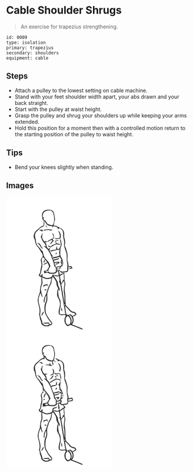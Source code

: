 # Cable Shoulder Shrugs
> An exercise for trapezius strengthening.

``` 
id: 0009 
type: isolation 
primary: trapezius 
secondary: shoulders 
equipment: cable 
``` 

## Steps

 - Attach a pulley to the lowest setting on cable machine.
 - Stand with your feet shoulder width apart, your abs drawn and your back straight.
 - Start with the pulley at waist height.
 - Grasp the pulley and shrug your shoulders up while keeping your arms extended.
 - Hold this position for a moment then with a controlled motion return to the starting position of the pulley to waist height.

## Tips

 - Bend your knees slightly when standing.

## Images

<svg width="288" height="275pt" viewBox="0 0 216 275" xmlns="http://www.w3.org/2000/svg">
  <g fill="#FFF">
    <path d="M0 0h216v275H0V0m74.48 32.43c-2.81 4.35-.9 9.62-.47 14.35.93 1.05 1.85 2.11 2.77 3.16-.12 3.15-.29 6.3-.68 9.43-6.06.82-9.33 6.47-14.09 9.57-3.36 2.38-4.93 6.41-5.91 10.25-.79 4.6 2.78 8.37 3.1 12.82.46 3.51 1.58 7.06 4.15 9.62 4.33 4.34 6.52 10.23 10.36 14.93.38 1.6.78 3.19 1.18 4.79-1.36 2.15-2.99 4.17-4.02 6.51-.72 2.72.56 5.43.94 8.11.98 5.65-2 10.92-2.1 16.53 0 2.95-1.86 5.3-3.43 7.63 1.7 1.44 3.17 5.4 5.75 3.07-.65 3.6-.29 7.24-.04 10.85.43 3.78-1.79 7.12-2.25 10.78-.74 3.4-.56 6.91-1.16 10.32-1.62 4.85-3.52 9.67-4.19 14.77-.3 7.25 3.41 13.92 3.68 21.12.04 3.11-.07 6.26-.98 9.27.51 1.59 1.04 3.18 1.56 4.78-.99 3.96 2.29 7.15 2.58 10.97.12 2.26.89 4.6 3.03 5.73 3.5 3.05 8.44 2.64 12.74 2.18.67-.59 1.33-1.17 2-1.75 1.48-.37 3.58-.06 4.36-1.7.47-1.2.15-2.54.22-3.78-1.38-1.75-2.54-3.67-4.06-5.3-3.17-3.17-4.43-7.64-7.27-11.05-3.4-8.63-2.46-18.53 1.04-26.96 1.86-6.04-.74-12.5 1.23-18.53 1.66-5.24 2.95-10.72 6.11-15.31 3.19-4.92 1.13-11.39 4.4-16.14 2.55 2.43 4.37 5.48 6.17 8.48 1.69 2.68.99 6.02 1.88 8.95 1.22 2.97 2.94 5.78 3.61 8.96l.84-.15.58 2.67c2.68-3.05.03-6.37-1.23-9.33-1.75-3.28-.61-7.33-2.57-10.53-1.85-3.29-4.02-6.38-6.12-9.51-.56-.51-1.67-1.52-2.23-2.02 1.75-.78 3.22.82 4.82 1.26 2.19.99 4.66.11 6.95-.01.58 3.12 1 6.28 1.27 9.45l-1.71-.16c1.18 3.17 3.04 6.13 3.57 9.51 3.28 19.55 6.41 39.12 9.89 58.62-3.27.17-6.54.39-9.82.36-.65-.6-1.3-1.2-1.94-1.8.38-4.43.39-8.98 1.97-13.18.14-4.07.36-8.15-.12-12.2-.4-3.52-3.33-6.13-3.71-9.65-.57-4.23-1.62-8.51-.72-12.78-.43-.84-.88-1.68-1.34-2.5-.87 4.63-1.51 9.37-1.13 14.08 1.53 4.85 5.21 8.89 5.48 14.15 1.7 7.93-4.14 15.48-1.88 23.35 1.72 1.53 4.08 2.49 6.4 2.2 2.65-.02 6.04-1.74 7.8 1.12-4.72 6.36-3.77 16.49 3.2 20.85 2.68-.06 4.97-1.34 6.84-3.19-.17.24-.51.7-.69.94 7.42 2.52 14.58 5.71 21.87 8.55 1.28.61 2.73.38 4.1.35-1.67-1.32-3.54-2.32-5.52-3.06-5.88-2.26-11.7-4.65-17.54-6.98 4.62-3.95 3.91-10.77 1.84-15.86 2.92-1.1 6.15-2.08 7.53-5.19-1.2-1.37-2.26-2.89-3.7-4.02-2.02-.64-4.3-.57-6.1-1.82-3.82-2.44-5.92-6.7-9.58-9.34-1.79-1.2-2.16-3.43-2.69-5.35-1-6.8-.1-13.73-.94-20.54-1.41-6.3-1.37-12.93.17-19.2.64-3.12-1.76-5.84-1.48-8.95.08-4.63-.11-9.26-.89-13.83l1.9-.32a5.94 5.94 0 0 0-2.79-.69c-2.64 1.49-5.17 3.17-7.9 4.52-.62-2.74-1.09-5.51-1.68-8.26.5-.15 1.49-.46 1.98-.61.01-.4.02-1.2.03-1.6-2.32.48-4.65.9-6.99 1.31-.19-3.22 3.24-2.16 5.24-2.6-1.35-.84-2.87-1.32-4.47-1.28-1.51-3.85-5.11-6.78-4.72-11.26 2.52-.27 5.06-.79 7.59-.32-1.62 1.52-6.06 1.08-6.18 3.79 2.91-.15 5.5-1.94 8.25-2.83-.05-1.07-.1-2.14-.13-3.21-3.23.08-6.41.62-9.58 1.2-.56-1.27-1.14-2.53-1.74-3.78 3.3-.39 6.48-1.36 9.63-2.39.7-.92 1.43-1.82 2.17-2.71-3.94 1.84-8.26 2.5-12.45 3.54-.45-.63-1.35-1.89-1.79-2.52 4.97.01 9.69-1.84 14.4-3.26 1.17 1.77 2.45 3.49 3.53 5.33-.27 1.98-.88 3.9-1.42 5.82.9 1.87 1.71 3.79 2.41 5.75-.75.37-2.24 1.13-2.99 1.5l.46.7c-2.77.07-5.51.51-8.21 1.1l.11 1.77c1.44-.26 2.87-.57 4.3-.93l.66-.27c1.79-1.54 2.04 3.37-.44 2.62.91.62 1.76 1.47 2.93 1.52-.85-3.59 3.11-5.03 5-7.26-.79-3.34-2.85-6.64-1.92-10.14.91 2.91.89 6.17 2.64 8.77.3-3.44-.27-6.86-1.12-10.18-.7-2.9-2.97-5.07-3.83-7.9-1.81-4.22-.15-8.77-.5-13.16-.28-3.88 2.68-7.14 2.45-11.01-.45-3.26-1.27-6.45-1.93-9.67-.23-.01-.67-.05-.89-.06-.92 2.97.87 5.89 1.03 8.85.87 4.31-1.93 8.01-4.06 11.44l-2.75-.48c-.33-2.17-1.03-4.25-1.78-6.31-.4 2.64.17 5.94-2.02 7.92-2.39.28-4.88-.08-7.12 1.01-1.48.83-3.03-.4-4.5-.54 1.17 1.11 2.09 2.9 3.95 2.92 1.03-.45 2.04-.95 3.04-1.49 2.67.22 5.29-.33 7.29-2.23.98.4 1.96.81 2.94 1.23.55-.56 1.65-1.69 2.2-2.26.08 1.34.23 4.02.31 5.36-.47.12-1.4.38-1.87.51l1.55.07c-1.38 2.35.98 4.55.55 6.68-4.19 3.33-9.95 2.73-14.68 4.87-.47-.99-.89-2.01-1.33-3.01 1.31.36 2.63.68 3.95.98-5.2-3.55-6.61-9.78-9.65-14.91.56 0 1.68.01 2.24.01-.05-.68-.17-2.04-.23-2.72-1.04.64-2.06 1.3-3.07 1.99-.84-1.32-1.88-2.49-2.97-3.6-.88-3.42-1.04-7.32-3.83-9.88 2.84-1 5.99-1.2 8.54-2.91 1.58-.95 3.2-2.23 5.17-1.87l1.25 1.61c-1.81 2.61-3.97 4.94-5.9 7.45 1.58-.86 3.12-1.8 4.66-2.73.99-2.11 2.4-3.99 4.45-5.16-1.02-.55-2.72-1.02-2.49-2.54.63-1.12 2.09-1.98 1.94-3.42-.05-3.23.82-7.5-2.71-9.27.44 2.47 1.55 4.77 2.06 7.21-.37 1.33-.85 2.64-1.29 3.95-4.2 1-7.9 3.12-11.15 5.93-1.78-.27-3.49-.74-5.15-1.42l.8 2.76c-3.01-2.68-5.6-6.1-6.37-10.13.07-2.87.93-5.64 1.14-8.5-2.02 2.12-1.84 5.41-3.87 7.49 1.97 3.82 2.77 8.34 5.94 11.46 2.44 2.34 4.03 5.32 4.92 8.56-1.54-.54-3.1-1.04-4.7-1.42 2.84 3.1 6.65 5.23 8.91 8.86 2.89 4.76 5.74 9.59 7.13 15.03 2.59 5.61 4.92 11.36 5.31 17.61 5.07 1.22 2.71 7.32 3.38 11.05-3.61 2.99-8.34 1.9-12.61 1.89-.61-.72-1.23-1.44-1.84-2.16-2.33.52-5.19 2.66-7.04-.03 2.09-.6 4.24-.96 6.32-1.6-.21-3.63 2.52-6.19 4.03-9.2-.78-3.04-2.31-5.83-3.82-8.55-3.2-3.52-6.44-7.08-8.91-11.17-1.53-3.44-1.96-7.24-2.97-10.84-4.21-2.84-6.17-7.73-10.09-10.84-4.16-4.14-3.11-10.55-4.77-15.75-1.38-4.34-1.5-9.8 2.12-13.11 2.57-2.12 4.91-4.49 7.2-6.9 2.1-2.26 5.25-2.91 7.78-4.52 1.48-3.29 1.01-7.07.84-10.56 3.03 2.56 3.79 7.33 7.74 8.79 2.63 1.42 5.62 1.84 8.57 1.81.15.8.46 2.42.61 3.22.47-.98.94-1.96 1.39-2.95 3.09.61 6.49.53 8.88 2.94 1.22 1.53-1.14 2.21-1.95 3.18 1.75-.86 3.67-1.14 5.61-1.11.07-.53.21-1.6.29-2.14 2.32 2.02 4.8 3.99 6.48 6.61 1.65 4.83.58 10.09 1.59 15.02 1.89 5.41 1.35 11.24 1.51 16.87 1.64 4.29 2.79 8.76 4.47 13.04 1.42 6.59-.16 13.5 1.61 20.06 1.19 3.88.13 7.9.08 11.85-.23 1.56.47 3.39-.61 4.74-3.21.8-6.54.97-9.78 1.65-1.47-1.54-3.19-2.21-4.82-.57 1.19.9 2.44 1.72 3.74 2.47 1.77.27 3.34-.89 5.08-.99 2.56-.21 5.55.32 7.58-1.66.85-1.4.62-3.14.88-4.7l2.33.13c-1.05-1.09-3.37-1.68-2.62-3.58 2.4-.65 5.27-1.58 7.04.74l-5.14.76c.75.51 1.5 1.03 2.26 1.54 1.62-.46 3.24-.92 4.87-1.35-.71-1.48-1.38-2.99-2.3-4.37-2 .21-3.97.65-5.95 1 .21-3.31 0-6.67-1.36-9.74-1.76-3.84-.24-8.05-.57-12.08.34-5.49-1.97-10.55-3.33-15.74-.53-1.39-1.4-2.61-2.19-3.85.4-5.36 1.32-11.04-.66-16.2-1.44-3.22-.21-6.77-.74-10.14-.03-4.5-2.96-8.42-6.7-10.65-4.96-1.72-9.24-5.27-14.75-4.95.82-2.49 1.1-5.1 1.4-7.69 2.95-5.69.33-11.91-.63-17.72-.66-4.26-5.15-7.09-9.3-6.82-4.98-.52-10.88.59-13.7 5.17m5.56 25.38c.6 1.47 1.22 2.92 1.83 4.38.51.14 1.53.44 2.04.58-1.11-1.79-2.46-3.41-3.87-4.96m-3.39 10.15c-.1.38-.29 1.16-.39 1.55 4.51-.71 9.16-2.4 13.59-.31 1.85 1.02 3.47-.31 4.91-1.37-1.95.03-3.92-.04-5.78-.66-4.1-1.23-8.27.17-12.33.79m-9.53 1.19c2.49-.27 4.46 1.04 6.35 2.43.57-.99 1.45-1.98 1.18-3.2-2.52-1.27-5.21-.52-7.53.77m38.59.19c2.49 4.66 5.16 9.98 2.9 15.32-3.63.65-7.35.81-10.99.16 1.46.73 2.89 1.52 4.43 2.1 2.36-.4 4.72-.89 7.14-.72 2.23-.47 1.92-3.38 2.13-5.14.59-4.58-1.95-9.11-5.61-11.72m-6.69 21.49c1.81 1.37 2.53 3.44 2.23 5.68-3.1.44-5.72 2.2-8.55 3.37-.7.85-1.4 1.7-2.1 2.56-1.83-.85-3.53-1.95-5.24-3.01.19 3.08 3.11 3.85 5.57 4.46 1.34-1.48 2.88-2.78 4.89-3.21.36-.35 1.06-1.06 1.42-1.41 1.83-.38 3.6-1 5.22-1.95 2.74.21 5.45.67 8.11 1.37-1.33-3.08-4.78-2.83-7.58-2.94-.5-1.41-1.19-2.74-1.96-4.02.89-.65 1.77-1.3 2.66-1.96 1.25.34 2.5.66 3.77.9-1.16-.72-2.14-1.89-3.5-2.22-1.67.78-2.96 2.34-4.94 2.38m-36.37 4c2.64 1.49 5.42 3.05 6.62 6.01 1.47 2 2.64 6.33 5.84 4.89-3.65-2.21-4.17-6.81-7.08-9.65-1.48-1.29-3.57-1.01-5.38-1.25m28.59 19c.66.55.66.55 0 0m10.24 1.32c-.16.41-.49 1.22-.66 1.63 1.51 3.24 3.91-3.47.66-1.63m10.23 115.15c.93 1.39 1.86 2.8 2.88 4.13-.56-2.87-1.03-5.75-1.35-8.65-.62 1.47-1.07 2.99-1.53 4.52z"/>
    <path d="M78.48 31.38c3.61-2.93 8.41-2.92 12.81-2.78 1.4 1.26 2.9 2.45 4.03 3.98 3.07 7.84 3.64 16.88.4 24.82-.97.47-1.93.93-2.88 1.41-2.66-.83-5.33-1.65-7.86-2.78-2.3-1.13-3.13-3.74-4.12-5.91-1.68-1.02-3.39-2.02-4.86-3.34-.04-1.69.62-3.28 1.03-4.89-.61.16-1.83.47-2.44.63-.35-4 .19-8.77 3.89-11.14zM73.77 124.11c.65.08 1.95.23 2.59.31.68.68 2.03 2.04 2.7 2.72-1.38 2.09-2.47 4.38-2.67 6.92.47.14 1.42.44 1.89.59l.12-2.71c.33-1.31.61-2.62.87-3.94 1.26 2.23 2.9 4.19 4.68 6.01-3.16.98-6.28 2.54-8.46 5.1 3.33-.42 6.1-2.43 8.89-4.11 1.02 2.01 2.03 4.04 2.72 6.2 1.46 3.58-3.24 5.35-3.12 8.86-1.02.42-2.04.86-3.06 1.3-.69-.1-2.07-.31-2.76-.41-.5 1.01-1 2.02-1.49 3.04.56.8 1.13 1.61 1.7 2.42 2.2-.56 4.43-1.1 6.71-1.09 1.68.75 3.02 2.46 5.06 1.93 4.85-.03 12.37 1.03 13.77-5.24.57.06 1.72.17 2.3.23.36 2.88.64 5.77.65 8.67-3.47.19-6.82-.68-10.14-1.57-2.5-1.54-2.31 1.8-3.18 3.27-2.17 2.29-5.51 2.83-8.48 3.33-3.94.6-7.42-1.64-10.96-2.95-.03-1.9-.08-3.8-.21-5.69-1.72 1.08-2.4 3.06-3.32 4.77-.44-.58-1.33-1.72-1.77-2.3 2.93-4.37 2.63-9.78 4.31-14.6 1.19-4.7.59-9.67-.49-14.33-.65-2.32.59-4.54 1.15-6.73zM109.59 161.75c2.55-1.66 5.18-3.19 7.59-5.07.28 4.32.48 8.65.78 12.97-.49-.02-1.47-.04-1.96-.05-.68 2.17-1.45 4.3-2.33 6.39-.47-.07-1.41-.22-1.87-.3-.53-4.68-1.58-9.28-2.21-13.94zM73.03 164.65c2.98 1.03 5.74 2.79 8.88 3.33 3.47.18 6.85-.81 10.2-1.55-.78 5.22-1.44 10.72-4.55 15.17-2.74 5.14-4.06 10.9-6 16.37-1.97 3.77-4.12 7.59-4.69 11.88-.22 2.32-.78 4.98.92 6.91 1.22-5.26.6-11.05 4.04-15.61.11 3.29.36 6.62-.03 9.9-.78 3.39-2.75 6.42-3.26 9.9-.95 6.05-.63 12.37 1.41 18.19 1.12 2.76 3.02 5.12 4.36 7.78 2.12 4.55 6.28 7.68 8.51 12.19-1.19.39-2.38.77-3.58 1.12-.92-1.37-1.84-2.74-2.87-4.03-3.17.95-6.48.6-9.71.95-.27.4-.82 1.2-1.09 1.6 1-.13 2-.25 3-.37 3.1 1.73 7.25-1.93 9.32 1.84-4.1 3.62-10.67 2.44-13.76-1.89-.33-7.65-6.79-14.4-4.42-22.21 1.59-9.59-4.92-18.42-3.52-27.99.79-4.02 2.12-7.93 3.84-11.65 1.5 2.83 1.6 6.61 4.36 8.64-1.29-5.33-3.04-10.57-3.68-16.03.1-4.55 2.31-8.62 3.27-12.98.08-3.84-.71-7.64-.95-11.46m3.42 15.22c-.15 1.8-.29 3.6-.35 5.41.67-1.15 1.34-2.31 1.99-3.46 1.7-.39 3.38-.82 5.06-1.31a62.23 62.23 0 0 0 2.32 3.09c-.47-1.88-1.09-3.72-1.73-5.55-2.27 1.17-4.73 1.83-7.29 1.82m1.3 9.31c.84 2.23 2.99 1.99 4.98 1.66-.93-2.01-3.19-1.61-4.98-1.66m-6.18 53.61c1.06-.93 2.09-1.88 3.1-2.87.7-1.93 1.67-3.75 2.59-5.58-3.63 1.07-4.54 5.34-5.69 8.45zM117.32 172.14c2.24 3.31 1.78 7.27.77 10.91-.29 4.83-1.25 9.74.02 14.51 1.48 6.58.34 13.31.42 19.97-1.48-13.19-4.1-26.22-6.23-39.31 2.22-1.54 3.67-3.8 5.02-6.08zM119.18 219.42c1.32.37 1.51 1.11.59 2.22-1.32-.36-1.51-1.1-.59-2.22zM120.02 222.88c3.26 2.78 6.28 5.84 8.89 9.25 2.39 3.18 6.24 4.74 10.11 5.11.72.93 1.43 1.87 2.13 2.82-1.87 1.04-3.67 2.2-5.55 3.21-1.58-1.06-3.05-2.27-4.6-3.36-1.82.4-3.66.8-5.4 1.5l-3.09-1.86c-.74-5.57-2.02-11.06-2.49-16.67z"/>
    <path d="M128.14 242.26c.26-.24.77-.71 1.03-.94 1.27.87 2.56 1.73 3.86 2.57 1.41 2.79 2.67 5.84 2.4 9.03-.26 2.4-1.83 4.29-3.01 6.3 2.16-5.84.85-13.08-4.28-16.96z"/>
    <path d="M121.31 248.91c.03-2.54 2.62-3.88 4.06-5.66 5.27 2.76 7.6 9.79 5.01 15.14-1.03 2.32-4.44 3.52-6.4 1.64-3.27-2.66-2.84-7.35-2.67-11.12z"/>
  </g>
  <g fill="#333">
    <path d="M74.48 32.43c2.82-4.58 8.72-5.69 13.7-5.17 4.15-.27 8.64 2.56 9.3 6.82.96 5.81 3.58 12.03.63 17.72-.3 2.59-.58 5.2-1.4 7.69 5.51-.32 9.79 3.23 14.75 4.95 3.74 2.23 6.67 6.15 6.7 10.65.53 3.37-.7 6.92.74 10.14 1.98 5.16 1.06 10.84.66 16.2.79 1.24 1.66 2.46 2.19 3.85 1.36 5.19 3.67 10.25 3.33 15.74.33 4.03-1.19 8.24.57 12.08 1.36 3.07 1.57 6.43 1.36 9.74 1.98-.35 3.95-.79 5.95-1 .92 1.38 1.59 2.89 2.3 4.37-1.63.43-3.25.89-4.87 1.35-.76-.51-1.51-1.03-2.26-1.54l5.14-.76c-1.77-2.32-4.64-1.39-7.04-.74-.75 1.9 1.57 2.49 2.62 3.58l-2.33-.13c-.26 1.56-.03 3.3-.88 4.7-2.03 1.98-5.02 1.45-7.58 1.66-1.74.1-3.31 1.26-5.08.99-1.3-.75-2.55-1.57-3.74-2.47 1.63-1.64 3.35-.97 4.82.57 3.24-.68 6.57-.85 9.78-1.65 1.08-1.35.38-3.18.61-4.74.05-3.95 1.11-7.97-.08-11.85-1.77-6.56-.19-13.47-1.61-20.06-1.68-4.28-2.83-8.75-4.47-13.04-.16-5.63.38-11.46-1.51-16.87-1.01-4.93.06-10.19-1.59-15.02-1.68-2.62-4.16-4.59-6.48-6.61-.08.54-.22 1.61-.29 2.14-1.94-.03-3.86.25-5.61 1.11.81-.97 3.17-1.65 1.95-3.18-2.39-2.41-5.79-2.33-8.88-2.94-.45.99-.92 1.97-1.39 2.95-.15-.8-.46-2.42-.61-3.22-2.95.03-5.94-.39-8.57-1.81-3.95-1.46-4.71-6.23-7.74-8.79.17 3.49.64 7.27-.84 10.56-2.53 1.61-5.68 2.26-7.78 4.52-2.29 2.41-4.63 4.78-7.2 6.9-3.62 3.31-3.5 8.77-2.12 13.11 1.66 5.2.61 11.61 4.77 15.75 3.92 3.11 5.88 8 10.09 10.84 1.01 3.6 1.44 7.4 2.97 10.84 2.47 4.09 5.71 7.65 8.91 11.17 1.51 2.72 3.04 5.51 3.82 8.55-1.51 3.01-4.24 5.57-4.03 9.2-2.08.64-4.23 1-6.32 1.6 1.85 2.69 4.71.55 7.04.03.61.72 1.23 1.44 1.84 2.16 4.27.01 9 1.1 12.61-1.89-.67-3.73 1.69-9.83-3.38-11.05-.39-6.25-2.72-12-5.31-17.61-1.39-5.44-4.24-10.27-7.13-15.03-2.26-3.63-6.07-5.76-8.91-8.86 1.6.38 3.16.88 4.7 1.42-.89-3.24-2.48-6.22-4.92-8.56-3.17-3.12-3.97-7.64-5.94-11.46 2.03-2.08 1.85-5.37 3.87-7.49-.21 2.86-1.07 5.63-1.14 8.5.77 4.03 3.36 7.45 6.37 10.13l-.8-2.76c1.66.68 3.37 1.15 5.15 1.42 3.25-2.81 6.95-4.93 11.15-5.93.44-1.31.92-2.62 1.29-3.95-.51-2.44-1.62-4.74-2.06-7.21 3.53 1.77 2.66 6.04 2.71 9.27.15 1.44-1.31 2.3-1.94 3.42-.23 1.52 1.47 1.99 2.49 2.54-2.05 1.17-3.46 3.05-4.45 5.16-1.54.93-3.08 1.87-4.66 2.73 1.93-2.51 4.09-4.84 5.9-7.45l-1.25-1.61c-1.97-.36-3.59.92-5.17 1.87-2.55 1.71-5.7 1.91-8.54 2.91 2.79 2.56 2.95 6.46 3.83 9.88 1.09 1.11 2.13 2.28 2.97 3.6 1.01-.69 2.03-1.35 3.07-1.99.06.68.18 2.04.23 2.72-.56 0-1.68-.01-2.24-.01 3.04 5.13 4.45 11.36 9.65 14.91-1.32-.3-2.64-.62-3.95-.98.44 1 .86 2.02 1.33 3.01 4.73-2.14 10.49-1.54 14.68-4.87.43-2.13-1.93-4.33-.55-6.68l-1.55-.07c.47-.13 1.4-.39 1.87-.51-.08-1.34-.23-4.02-.31-5.36-.55.57-1.65 1.7-2.2 2.26-.98-.42-1.96-.83-2.94-1.23-2 1.9-4.62 2.45-7.29 2.23-1 .54-2.01 1.04-3.04 1.49-1.86-.02-2.78-1.81-3.95-2.92 1.47.14 3.02 1.37 4.5.54 2.24-1.09 4.73-.73 7.12-1.01 2.19-1.98 1.62-5.28 2.02-7.92.75 2.06 1.45 4.14 1.78 6.31l2.75.48c2.13-3.43 4.93-7.13 4.06-11.44-.16-2.96-1.95-5.88-1.03-8.85.22.01.66.05.89.06.66 3.22 1.48 6.41 1.93 9.67.23 3.87-2.73 7.13-2.45 11.01.35 4.39-1.31 8.94.5 13.16.86 2.83 3.13 5 3.83 7.9.85 3.32 1.42 6.74 1.12 10.18-1.75-2.6-1.73-5.86-2.64-8.77-.93 3.5 1.13 6.8 1.92 10.14-1.89 2.23-5.85 3.67-5 7.26-1.17-.05-2.02-.9-2.93-1.52 2.48.75 2.23-4.16.44-2.62l-.66.27c-1.43.36-2.86.67-4.3.93l-.11-1.77c2.7-.59 5.44-1.03 8.21-1.1l-.46-.7c.75-.37 2.24-1.13 2.99-1.5a59.14 59.14 0 0 0-2.41-5.75c.54-1.92 1.15-3.84 1.42-5.82-1.08-1.84-2.36-3.56-3.53-5.33-4.71 1.42-9.43 3.27-14.4 3.26.44.63 1.34 1.89 1.79 2.52 4.19-1.04 8.51-1.7 12.45-3.54-.74.89-1.47 1.79-2.17 2.71-3.15 1.03-6.33 2-9.63 2.39.6 1.25 1.18 2.51 1.74 3.78 3.17-.58 6.35-1.12 9.58-1.2.03 1.07.08 2.14.13 3.21-2.75.89-5.34 2.68-8.25 2.83.12-2.71 4.56-2.27 6.18-3.79-2.53-.47-5.07.05-7.59.32-.39 4.48 3.21 7.41 4.72 11.26 1.6-.04 3.12.44 4.47 1.28-2 .44-5.43-.62-5.24 2.6 2.34-.41 4.67-.83 6.99-1.31-.01.4-.02 1.2-.03 1.6-.49.15-1.48.46-1.98.61.59 2.75 1.06 5.52 1.68 8.26 2.73-1.35 5.26-3.03 7.9-4.52.98 0 1.91.23 2.79.69l-1.9.32c.78 4.57.97 9.2.89 13.83-.28 3.11 2.12 5.83 1.48 8.95-1.54 6.27-1.58 12.9-.17 19.2.84 6.81-.06 13.74.94 20.54.53 1.92.9 4.15 2.69 5.35 3.66 2.64 5.76 6.9 9.58 9.34 1.8 1.25 4.08 1.18 6.1 1.82 1.44 1.13 2.5 2.65 3.7 4.02-1.38 3.11-4.61 4.09-7.53 5.19 2.07 5.09 2.78 11.91-1.84 15.86 5.84 2.33 11.66 4.72 17.54 6.98 1.98.74 3.85 1.74 5.52 3.06-1.37.03-2.82.26-4.1-.35-7.29-2.84-14.45-6.03-21.87-8.55.18-.24.52-.7.69-.94-1.87 1.85-4.16 3.13-6.84 3.19-6.97-4.36-7.92-14.49-3.2-20.85-1.76-2.86-5.15-1.14-7.8-1.12-2.32.29-4.68-.67-6.4-2.2-2.26-7.87 3.58-15.42 1.88-23.35-.27-5.26-3.95-9.3-5.48-14.15-.38-4.71.26-9.45 1.13-14.08.46.82.91 1.66 1.34 2.5-.9 4.27.15 8.55.72 12.78.38 3.52 3.31 6.13 3.71 9.65.48 4.05.26 8.13.12 12.2-1.58 4.2-1.59 8.75-1.97 13.18.64.6 1.29 1.2 1.94 1.8 3.28.03 6.55-.19 9.82-.36-3.48-19.5-6.61-39.07-9.89-58.62-.53-3.38-2.39-6.34-3.57-9.51l1.71.16c-.27-3.17-.69-6.33-1.27-9.45-2.29.12-4.76 1-6.95.01-1.6-.44-3.07-2.04-4.82-1.26.56.5 1.67 1.51 2.23 2.02 2.1 3.13 4.27 6.22 6.12 9.51 1.96 3.2.82 7.25 2.57 10.53 1.26 2.96 3.91 6.28 1.23 9.33l-.58-2.67-.84.15c-.67-3.18-2.39-5.99-3.61-8.96-.89-2.93-.19-6.27-1.88-8.95-1.8-3-3.62-6.05-6.17-8.48-3.27 4.75-1.21 11.22-4.4 16.14-3.16 4.59-4.45 10.07-6.11 15.31-1.97 6.03.63 12.49-1.23 18.53-3.5 8.43-4.44 18.33-1.04 26.96 2.84 3.41 4.1 7.88 7.27 11.05 1.52 1.63 2.68 3.55 4.06 5.3-.07 1.24.25 2.58-.22 3.78-.78 1.64-2.88 1.33-4.36 1.7-.67.58-1.33 1.16-2 1.75-4.3.46-9.24.87-12.74-2.18-2.14-1.13-2.91-3.47-3.03-5.73-.29-3.82-3.57-7.01-2.58-10.97-.52-1.6-1.05-3.19-1.56-4.78.91-3.01 1.02-6.16.98-9.27-.27-7.2-3.98-13.87-3.68-21.12.67-5.1 2.57-9.92 4.19-14.77.6-3.41.42-6.92 1.16-10.32.46-3.66 2.68-7 2.25-10.78-.25-3.61-.61-7.25.04-10.85-2.58 2.33-4.05-1.63-5.75-3.07 1.57-2.33 3.43-4.68 3.43-7.63.1-5.61 3.08-10.88 2.1-16.53-.38-2.68-1.66-5.39-.94-8.11 1.03-2.34 2.66-4.36 4.02-6.51-.4-1.6-.8-3.19-1.18-4.79-3.84-4.7-6.03-10.59-10.36-14.93-2.57-2.56-3.69-6.11-4.15-9.62-.32-4.45-3.89-8.22-3.1-12.82.98-3.84 2.55-7.87 5.91-10.25 4.76-3.1 8.03-8.75 14.09-9.57.39-3.13.56-6.28.68-9.43-.92-1.05-1.84-2.11-2.77-3.16-.43-4.73-2.34-10 .47-14.35m4-1.05c-3.7 2.37-4.24 7.14-3.89 11.14.61-.16 1.83-.47 2.44-.63-.41 1.61-1.07 3.2-1.03 4.89 1.47 1.32 3.18 2.32 4.86 3.34.99 2.17 1.82 4.78 4.12 5.91 2.53 1.13 5.2 1.95 7.86 2.78.95-.48 1.91-.94 2.88-1.41 3.24-7.94 2.67-16.98-.4-24.82-1.13-1.53-2.63-2.72-4.03-3.98-4.4-.14-9.2-.15-12.81 2.78m-4.71 92.73c-.56 2.19-1.8 4.41-1.15 6.73 1.08 4.66 1.68 9.63.49 14.33-1.68 4.82-1.38 10.23-4.31 14.6.44.58 1.33 1.72 1.77 2.3.92-1.71 1.6-3.69 3.32-4.77.13 1.89.18 3.79.21 5.69 3.54 1.31 7.02 3.55 10.96 2.95 2.97-.5 6.31-1.04 8.48-3.33.87-1.47.68-4.81 3.18-3.27 3.32.89 6.67 1.76 10.14 1.57-.01-2.9-.29-5.79-.65-8.67-.58-.06-1.73-.17-2.3-.23-1.4 6.27-8.92 5.21-13.77 5.24-2.04.53-3.38-1.18-5.06-1.93-2.28-.01-4.51.53-6.71 1.09-.57-.81-1.14-1.62-1.7-2.42.49-1.02.99-2.03 1.49-3.04.69.1 2.07.31 2.76.41 1.02-.44 2.04-.88 3.06-1.3-.12-3.51 4.58-5.28 3.12-8.86-.69-2.16-1.7-4.19-2.72-6.2-2.79 1.68-5.56 3.69-8.89 4.11 2.18-2.56 5.3-4.12 8.46-5.1-1.78-1.82-3.42-3.78-4.68-6.01-.26 1.32-.54 2.63-.87 3.94l-.12 2.71c-.47-.15-1.42-.45-1.89-.59.2-2.54 1.29-4.83 2.67-6.92-.67-.68-2.02-2.04-2.7-2.72-.64-.08-1.94-.23-2.59-.31m35.82 37.64c.63 4.66 1.68 9.26 2.21 13.94.46.08 1.4.23 1.87.3.88-2.09 1.65-4.22 2.33-6.39.49.01 1.47.03 1.96.05-.3-4.32-.5-8.65-.78-12.97-2.41 1.88-5.04 3.41-7.59 5.07m-36.56 2.9c.24 3.82 1.03 7.62.95 11.46-.96 4.36-3.17 8.43-3.27 12.98.64 5.46 2.39 10.7 3.68 16.03-2.76-2.03-2.86-5.81-4.36-8.64-1.72 3.72-3.05 7.63-3.84 11.65-1.4 9.57 5.11 18.4 3.52 27.99-2.37 7.81 4.09 14.56 4.42 22.21 3.09 4.33 9.66 5.51 13.76 1.89-2.07-3.77-6.22-.11-9.32-1.84-1 .12-2 .24-3 .37.27-.4.82-1.2 1.09-1.6 3.23-.35 6.54 0 9.71-.95 1.03 1.29 1.95 2.66 2.87 4.03 1.2-.35 2.39-.73 3.58-1.12-2.23-4.51-6.39-7.64-8.51-12.19-1.34-2.66-3.24-5.02-4.36-7.78-2.04-5.82-2.36-12.14-1.41-18.19.51-3.48 2.48-6.51 3.26-9.9.39-3.28.14-6.61.03-9.9-3.44 4.56-2.82 10.35-4.04 15.61-1.7-1.93-1.14-4.59-.92-6.91.57-4.29 2.72-8.11 4.69-11.88 1.94-5.47 3.26-11.23 6-16.37 3.11-4.45 3.77-9.95 4.55-15.17-3.35.74-6.73 1.73-10.2 1.55-3.14-.54-5.9-2.3-8.88-3.33m44.29 7.49c-1.35 2.28-2.8 4.54-5.02 6.08 2.13 13.09 4.75 26.12 6.23 39.31-.08-6.66 1.06-13.39-.42-19.97-1.27-4.77-.31-9.68-.02-14.51 1.01-3.64 1.47-7.6-.77-10.91m1.86 47.28c-.92 1.12-.73 1.86.59 2.22.92-1.11.73-1.85-.59-2.22m.84 3.46c.47 5.61 1.75 11.1 2.49 16.67l3.09 1.86c1.74-.7 3.58-1.1 5.4-1.5 1.55 1.09 3.02 2.3 4.6 3.36 1.88-1.01 3.68-2.17 5.55-3.21-.7-.95-1.41-1.89-2.13-2.82-3.87-.37-7.72-1.93-10.11-5.11-2.61-3.41-5.63-6.47-8.89-9.25m8.12 19.38c5.13 3.88 6.44 11.12 4.28 16.96 1.18-2.01 2.75-3.9 3.01-6.3.27-3.19-.99-6.24-2.4-9.03-1.3-.84-2.59-1.7-3.86-2.57-.26.23-.77.7-1.03.94m-6.83 6.65c-.17 3.77-.6 8.46 2.67 11.12 1.96 1.88 5.37.68 6.4-1.64 2.59-5.35.26-12.38-5.01-15.14-1.44 1.78-4.03 3.12-4.06 5.66z"/>
    <path d="M80.04 57.81c1.41 1.55 2.76 3.17 3.87 4.96-.51-.14-1.53-.44-2.04-.58-.61-1.46-1.23-2.91-1.83-4.38zM76.65 67.96c4.06-.62 8.23-2.02 12.33-.79 1.86.62 3.83.69 5.78.66-1.44 1.06-3.06 2.39-4.91 1.37-4.43-2.09-9.08-.4-13.59.31.1-.39.29-1.17.39-1.55zM67.12 69.15c2.32-1.29 5.01-2.04 7.53-.77.27 1.22-.61 2.21-1.18 3.2-1.89-1.39-3.86-2.7-6.35-2.43zM105.71 69.34c3.66 2.61 6.2 7.14 5.61 11.72-.21 1.76.1 4.67-2.13 5.14-2.42-.17-4.78.32-7.14.72-1.54-.58-2.97-1.37-4.43-2.1 3.64.65 7.36.49 10.99-.16 2.26-5.34-.41-10.66-2.9-15.32zM99.02 90.83c1.98-.04 3.27-1.6 4.94-2.38 1.36.33 2.34 1.5 3.5 2.22-1.27-.24-2.52-.56-3.77-.9-.89.66-1.77 1.31-2.66 1.96.77 1.28 1.46 2.61 1.96 4.02 2.8.11 6.25-.14 7.58 2.94-2.66-.7-5.37-1.16-8.11-1.37-1.62.95-3.39 1.57-5.22 1.95-.36.35-1.06 1.06-1.42 1.41-2.01.43-3.55 1.73-4.89 3.21-2.46-.61-5.38-1.38-5.57-4.46 1.71 1.06 3.41 2.16 5.24 3.01.7-.86 1.4-1.71 2.1-2.56 2.83-1.17 5.45-2.93 8.55-3.37.3-2.24-.42-4.31-2.23-5.68zM62.65 94.83c1.81.24 3.9-.04 5.38 1.25 2.91 2.84 3.43 7.44 7.08 9.65-3.2 1.44-4.37-2.89-5.84-4.89-1.2-2.96-3.98-4.52-6.62-6.01zM91.24 113.83c.66.55.66.55 0 0zM101.48 115.15c3.25-1.84.85 4.87-.66 1.63.17-.41.5-1.22.66-1.63zM76.45 179.87c2.56.01 5.02-.65 7.29-1.82.64 1.83 1.26 3.67 1.73 5.55a62.23 62.23 0 0 1-2.32-3.09c-1.68.49-3.36.92-5.06 1.31-.65 1.15-1.32 2.31-1.99 3.46.06-1.81.2-3.61.35-5.41zM77.75 189.18c1.79.05 4.05-.35 4.98 1.66-1.99.33-4.14.57-4.98-1.66zM111.71 230.3c.46-1.53.91-3.05 1.53-4.52.32 2.9.79 5.78 1.35 8.65-1.02-1.33-1.95-2.74-2.88-4.13zM71.57 242.79c1.15-3.11 2.06-7.38 5.69-8.45-.92 1.83-1.89 3.65-2.59 5.58-1.01.99-2.04 1.94-3.1 2.87z"/>
  </g>
</svg>

<svg width="288" height="275pt" viewBox="0 0 216 275" xmlns="http://www.w3.org/2000/svg">
  <g fill="#FFF">
    <path d="M0 0h216v275H0V0m72.99 36.97c.03 4.5.38 9.37 3.53 12.9-.07.91-.21 2.72-.29 3.63-5.76.35-8.9 5.69-13.22 8.7-5.66 3.76-8.91 11.93-5.51 18.2 1.98 3.36 1.52 7.45 3.03 10.97 1.52 3.68 4.99 6.02 6.87 9.48 2.27 3.14 3.67 6.86 6.35 9.69.95 3.25 1.18 6.64 1.16 10.01.24.13.74.38.98.51.54-.83.66-1.9.36-3.21 3.79 6.59 10.91 11.92 11.08 20.09-1.43 1.83-3.2 3.51-3.11 6.03-3.2.74-6.45 1.25-9.64 2.05.03 2.17.03 4.34.07 6.51 3.91-.66 7.82-1.37 11.65-2.37.46.28 1.37.83 1.83 1.1 5.15-.33 11.49 1.28 15.33-3.21-.18-2.01-.34-4.01-.47-6.02h3.21c1.48-.47 2.99-1.15 4.58-.84 1.1 3.42-3.81 3.12-5.96 3.7-1.52.72.52 1.63 1.05 2.14.05 2.2.2 4.4.28 6.61l.4 3.4c.53.15 1.6.43 2.13.57.01-1.03.01-3.08.01-4.11-.44-2.62-1.07-5.21-2.29-7.58 3.96-.52 5.57 4.95 9.82 3.3.54 1.57 1.25 3.07 2.07 4.52-2.94 1.08-5.32 3.13-7.49 5.32a74 74 0 0 1-3.62-.63c1.17 2.42-1.84 2.55-3.22 2.5-2.77-.22-5.39-1.28-8.15-1.53.81-4.69 6.81-2.92 8.74-6.56-3.27.7-7 .97-9.7 3.07-.56 2.2-.24 4.58-1.14 6.69-2.34 2.18-5.62 2.8-8.66 3.31-3.98.75-7.49-1.58-11.02-2.97.02-1.81.04-3.63.04-5.44-2.27.45-2.47 3.02-3.5 4.67-.63-1.16-2.31-2.31-1.1-3.67 2.29-3.84 1.93-8.46 3.4-12.57 1.87-5.51.41-11.35-.49-16.89.49-2.04.63-5.71 3.69-4.84-.09-.49-.25-1.46-.34-1.95-.26-.25-.78-.76-1.04-1.01-1.27 3.05-4.49 5.59-3.94 9.17.25 2.56 1.25 5 1.25 7.59.23 4.47-1.92 8.59-2.12 13.01-.16 2.89-.59 6.05-3.31 7.7.08 2.5 2.84 6.76 5.5 4.47-.72 3.6-.33 7.26-.07 10.87.46 3.81-1.84 7.15-2.27 10.85-.72 3.36-.55 6.83-1.12 10.21-2.13 6.72-5.58 13.73-3.64 20.93 1.87 7.86 4.75 16.1 2.09 24.15.52 1.65 1.08 3.29 1.64 4.93-1.11 3.63 1.85 6.55 2.39 9.95-.38 8.64 12.03 12.01 17.85 7.11 1.34-.35 3.13.02 4.1-1.18 1.04-1.22.4-2.91.48-4.35-1.49-1.87-2.74-3.95-4.52-5.57-2.54-2.36-3.62-5.76-5.51-8.59-4.4-5.9-3.72-13.77-3-20.67.35-4.14 3.02-7.69 3.13-11.87.19-3.67-.27-7.34-.16-11.01.46-4.99 2.91-9.47 4.01-14.3 1.05-2.49 3.04-4.46 4.03-6.97 1.36-3.89 1.85-8.02 1.74-12.12.72-.78 1.58-1.26 2.57-1.44 2.31 2.21 3.56 5.22 5.22 7.9 1.8 2.95.62 6.71 2.14 9.78 1.71 3.42 3.42 6.85 5.11 10.29 2.47-3.01-.25-6.19-1.42-9.05-1.5-2.72-.81-5.96-1.87-8.78-2.54-4.86-5.68-9.36-8.93-13.77 1.86.24 3.44 1.28 5.03 2.18 2.21 0 4.42-.14 6.62-.46.5 3.76 1.55 7.47 1.75 11.26-.26.3-.77.91-1.02 1.21.88 1.74 2.03 3.42 2.25 5.42 3.35 19.85 6.52 39.73 10.07 59.55-3.74-.27-8.34 1.75-11.46-.97-.36-4.56.14-9.31 1.7-13.63.09-4.08.31-8.18-.17-12.25-.39-3.56-3.43-6.18-3.73-9.77-.5-4.2-1.67-8.45-.64-12.67-.46-.84-.94-1.67-1.43-2.49-1.29 4.57-1.42 9.39-1.35 14.09 1.83 4.77 5.47 8.86 5.74 14.18 1.62 7.78-3.79 15.08-2.08 22.84 1.76 2.67 5.62 3.12 8.55 2.49 2-.14 4.79-1.35 5.46 1.46 1.17-.3 2.33-.66 3.46-1.08.59-1.5-1.48-1.64-2.3-2.37-.75-5.53-2.04-10.97-2.47-16.54 3.3 2.74 6.3 5.82 8.9 9.24 2.38 3.13 6.19 4.73 10.05 5.03.72.95 1.44 1.9 2.16 2.87-1.94 1.02-3.8 2.18-5.63 3.38-1.39-1.27-2.86-2.44-4.45-3.45-1.97.43-5.27.01-5.31 2.89.2 1.78 2.64 2.19 3.53 3.66 2.26 3.66 3.11 8.69.7 12.5-1.27 1.9-4.32 2.67-6.05.95-3.45-2.92-2.8-7.97-2.53-11.99.87-2.18 3.08-3.57 4.08-5.73-.89.18-2.66.52-3.54.69-5.25 5.95-3.82 16.39 2.96 20.62 2.69.06 4.97-1.26 6.83-3.11l-.53.97c7.4 2.47 14.53 5.66 21.78 8.51 1.24.59 2.64.42 3.96.28-1.41-1.2-3.03-2.12-4.77-2.74-6.09-2.33-12.1-4.85-18.18-7.21 4.6-4 3.86-10.77 1.91-15.92 2.89-1.09 6.12-2.06 7.39-5.19-.82-1-1.61-2.02-2.48-2.97-1.55-2.07-4.53-1.17-6.57-2.44-4.25-2.3-6.35-6.98-10.24-9.74-1.81-1.16-2.18-3.4-2.7-5.31-1.02-6.81-.13-13.73-.94-20.55-1.44-6.33-1.4-13.01.18-19.3.66-3.1-1.84-5.76-1.52-8.85.19-4.62-.1-9.25-1.23-13.74.64-.28 1.92-.83 2.56-1.11-.02-.69-.05-2.08-.06-2.77-1.27-1.05-2.48-2.21-3.18-3.74 2.81-.47 6.21.11 8.49-2 .9-1.23.62-2.86.85-4.27 2.89-.44 5.75-1.1 8.64-1.6 1.71-2.27 1.1-5-.98-6.78-2.34.61-4.73 1.07-7.09 1.6.6-4.09-1.32-7.77-2.28-11.61.15-4.71.69-9.46-.02-14.15-.58-3.66-2.41-7-2.84-10.7-.76-1.22-1.55-2.42-2.36-3.61.47-4.19.77-8.43.39-12.64-.22-2.7-2.14-5.05-1.74-7.83.16-3.9.41-8.13-1.61-11.64-1.84-2.67-4.32-5.2-7.59-5.96-3.04-.98-5.48-3.28-8.66-3.89 1.04 2.14 3.1 3.3 5.09 4.39-.3.44-.9 1.33-1.2 1.77 1.83-.19 4.71 1.09 4.77-1.89 2.27 1.9 4.64 3.84 6.23 6.38 1.5 4.59.76 9.55 1.39 14.27 1.63 4.6 1.74 9.53 1.64 14.36-.54 4.26 2.23 7.91 2.96 12 3.31 6.41 1.73 13.74 2.49 20.62.28 2.86 1.49 5.61 1.29 8.52 0 2.94-1.47 6.15.56 8.72-.61 1.04-1.18 2.11-1.76 3.16-3.26.53-6.55.91-9.78 1.58-.89-.66-1.81-1.28-2.75-1.86 1.51-1.48 2.16-3.47 2.17-5.56-.7-.3-2.1-.89-2.8-1.19 1.63-1.51 3.27-3.01 4.87-4.54-.47-.74-.95-1.48-1.44-2.2l-.55 1.92-.89-.38c.34-1.54.59-3.09.73-4.66-.09-1.56-.14-3.12-.25-4.67-.84-.67-1.66-1.35-2.49-2.03-1.28-.32-2.56-.68-3.83-1.05-3.3 1.12-6.74 1.74-10.11 2.64-2.02-3.75-3.58-7.72-4.4-11.91 1.25-.47 2.5-.95 3.74-1.43 2.06-.19 4.54.18 6.01-1.65 2.83-1.92 1.4-5.67-.15-7.95.07 2.74.3 5.64-1.5 7.95-3.16-.65-6.25-.02-8.88 1.84-1.92-4.84-4.06-9.88-8.31-13.16-.87-3.45-.94-7.46-3.85-9.97 1.65-.59 3.37-.95 5.07-1.38-1.58-.46-3.2-.84-4.8-1.24-.51.44-1.02.88-1.52 1.33-1.37-2.14-3.05-4.1-4.02-6.47-1.96-3.5.03-7.4.35-11.05-2.62 1.61-1.49 5.58-4.06 7.13 2.12 3.82 2.81 8.46 6.06 11.6 2.48 2.32 4.04 5.33 4.89 8.59-1.5-.6-3.04-1.14-4.64-1.41 2.67 2.92 6.27 4.9 8.49 8.25 3.08 4.91 6.07 9.96 7.51 15.63 2.65 5.61 4.91 11.39 5.32 17.65 5.13.96 2.64 7.27 3.37 10.88-3.51 3.15-8.28 1.91-12.51 2.02-.94-1.01-1.99-1.93-2.74-3.09-.97-3.99 2.66-6.68 4.11-9.97-1.51-6.96-6.92-11.64-11.02-17.08-3.21-3.77-3.34-8.94-4.7-13.49-4.05-2.6-5.85-7.27-9.5-10.26-3.37-2.69-3.85-7.34-4.36-11.33-.45-4.8-3.14-9.62-1.24-14.42 1.2-3.85 5.21-5.54 7.6-8.53 2.68-3.28 6.59-6.13 11.08-5.3.19-1.62.37-3.24.58-4.86 1.17 2.01 2.11 4.17 3.54 6.03 3.42 2.66 7.88 4.08 12.23 3.47-1.23 2.73-.6 5.71 1.6 7.73.5-2.07.25-4.19-1.11-5.9.58-1.28 1.28-2.5 1.86-3.79l1.88 1.05.44 2.4 1.83-.6c-1.24-1.14-2.17-2.55-3.39-3.7.81-5.72 3.04-11.64 1.18-17.38-1.18-3.41-.5-7.72-3.54-10.25-3.12-3.31-8.08-2.66-12.19-2.52-5.06.26-9.65 4.52-9.98 9.63m-5.57 26.31c.65.04 1.95.1 2.6.13 1.59.24 3.4 3.86 4.26.64-1.61-2.6-4.7-2.95-6.86-.77m20.9-.53l.2 4.11c-3.28-.27-6.6-.24-9.74.85 3.64.85 7.51-.04 11.02 1.53 1.52.76 3.06-.15 4.54-.54-3.27-.42-4.36-3.63-6.02-5.95m17.43.71c1.17 3.2 3.79 5.94 3.59 9.55.34 2.49-.43 4.88-1.5 7.1.49.19 1.46.56 1.94.75 3.17-5.75 1.64-13.81-4.03-17.4M94.31 74.89c.67 3.06 1.93 6.03 1.71 9.23-.51-.51-1.54-1.54-2.06-2.05.55 1.12 2.22 2.4 1.01 3.7-1.2.66-2.5 1.14-3.78 1.64-.3.44-.89 1.32-1.18 1.76 2.33-.73 5.51-.86 6.55-3.51 2.57-3.37 1.02-8.5-2.25-10.77m3.9 10.5c3.35 2.49 7.17.88 10.77-.05.67 4.24 1.57 8.44 2.53 12.63 1.82-4.07-.76-8.38-1.04-12.52-1.11-.41-2.23-.81-3.33-1.22-2.79 1.21-5.73 1.23-8.3-.55-.16.43-.47 1.28-.63 1.71m.98 5.62c1.5 1.26 2.23 3.07 1.97 5.04-1.09 1.23-2.82.82-4.25 1.01-.33.45-.97 1.36-1.3 1.81-.92.29-1.84.59-2.76.89-1.19 1.66-2.82 2.66-4.99 2.29 1.01.66 2.01 1.33 3.02 1.99 1.28-1.57 2.78-2.99 4.88-3.3.38-.37 1.14-1.1 1.51-1.47 1.69-.37 3.31-.98 4.76-1.94 2.68.24 5.6.07 7.83 1.85 1.61 2.87-1.57 5.5-2.78 7.94-.61.2-1.84.62-2.45.82 1.08.12 2.15.22 3.23.31.19 3.34.7 6.66 1.12 9.98 1.21 1.04 2.48 2.06 3.34 3.44 1.49 2 1.03 5.3 3.84 6.19-.87-4.66-2.69-9.02-5.66-12.73-1.37-5.63 1.39-11.21.1-16.82-1.71-2.65-5.3-2.64-8.03-1.73-.16-1.69-.64-3.32-1.54-4.76l2.42-2.21c1.19.44 2.4.85 3.62 1.23-1.03-.92-2.08-1.81-3.12-2.7-1.51 1.07-2.91 2.41-4.76 2.87m-36.35-1.88c3.28 1.23 5.72 3.68 7.11 6.87 1.1 1.61 2.69 5.62 5.12 3.41-4.09-1.88-4.05-7.25-7.58-9.7-1.37-.99-3.09-.62-4.65-.58m29.73 3.29c-.91 2.25-3.38 3.18-4.39 5.35 1.69-.76 3.3-1.7 4.91-2.62 1.17-2.17 2.71-4.1 4.14-6.1-2.13.17-3.79 1.45-4.66 3.37m9.8 21.74c-1.15.54-2.26 2.2-1.37 3.4 1.69.79 4.11-4.16 1.37-3.4m-26.05 19.25l1.39.44c.62-2.17 1.25-4.33 2.18-6.39l.96 1.18.09-3.33c-3.43 1.15-3.87 5.09-4.62 8.1m38.57-4.41c-.02.57-.07 1.7-.1 2.27 2.08 2.22 1.62-5.06.1-2.27m-38.63 9.8c1.06 1.08 3.14-.59 2.4-1.87-1.07-1.01-3.2.57-2.4 1.87m38.39 95.5c-.66-2.79-1.15-5.61-1.33-8.46-2.04 2.64-1.35 6.53 1.33 8.46z"/>
    <path d="M78.41 31.29c3.57-2.95 8.43-2.74 12.79-2.72 2.95 2.15 5.5 5.02 5.56 8.88 2.05 6.56 1.25 13.61-1.06 19.99-.98.45-1.96.89-2.93 1.34-2.68-.77-5.35-1.56-7.89-2.7-2.39-1.05-3.33-3.68-4.22-5.93-1.65-1.05-3.26-2.15-4.86-3.28.36-1.66.79-3.29 1.25-4.93-.61.15-1.83.43-2.44.58-.46-4.03.25-8.73 3.8-11.23zM97.27 124.79c4.19 1.09 8.36-.95 12.2-2.46-1.16 4.83-7 4.37-10.7 5.87-.49-1.15-.99-2.28-1.5-3.41z"/>
    <path d="M98.72 129.66c4.06-.53 9.12-1.18 10.66-5.67.66.61 1.98 1.82 2.64 2.43.29 2.81-1.21 5.56-.54 8.32-.56.52-1.11 1.05-1.67 1.58.21 3.88-3.68 3.65-6.47 3.91-1.78-3.43-4.36-6.55-4.62-10.57m1.65 5.05c1.65.05 3.3.06 4.95.05-.56.7-1.67 2.11-2.23 2.81 3.18.43 5.2-1.76 5.22-4.73-2.67.31-6.05-.55-7.94 1.87zM126.64 137.52c2.77-.05 6.34-2.54 8.33.37-2.06 2.63-6.02 1.95-8.97 2.94.21-1.11.42-2.21.64-3.31zM79.16 146.77c1.88-.31 3.76-.61 5.64-.9.04.72.11 2.15.15 2.87-1.44.26-2.88.53-4.32.81-.48-.93-.98-1.85-1.47-2.78zM109.52 161.49c2.71-1.24 5.1-3.03 7.4-4.89.56 4.33.77 8.68 1.05 13.03-.5 0-1.51-.01-2.01-.02-.64 2.15-1.38 4.26-2.23 6.33l-1.96-.24c-.59-4.77-1.43-9.49-2.25-14.21zM73.01 164.7c2.68.94 5.16 2.4 7.89 3.17 3.8.49 7.54-.71 11.22-1.45-.66 4.43-1.19 9.04-3.52 12.96-3.7 5.59-5.02 12.27-7.22 18.5-1.98 3.77-4.31 7.6-4.56 11.97-.04 2.23-.85 4.85.86 6.68.98-5.13.43-10.78 3.82-15.17.15 2.54.42 5.1.32 7.66-.19 4.54-3.31 8.31-3.69 12.83-.38 5.05-.52 10.24.9 15.16.87 3.94 3.69 6.98 5.38 10.56 2.01 4.38 6.19 7.2 8.44 11.46a6.575 6.575 0 0 1-3.93.97c-1.24-1.59-2.15-4.45-4.74-3.36-2.82.92-6.65-.93-8.63 1.78 3.3.33 6.62.56 9.9-.11.53.48 1.59 1.43 2.12 1.91-4.04 3.65-10.57 2.44-13.5-1.97-.28-7.65-6.78-14.38-4.35-22.18 1.56-9.59-4.97-18.41-3.53-27.98.8-3.99 2.08-7.89 3.84-11.56 1.67 2.67 1.37 6.81 4.44 8.41-1.56-5.2-3.05-10.43-3.78-15.81.11-4.54 2.28-8.62 3.28-12.96.1-3.84-.71-7.64-.96-11.47m3.48 15.15c-.17 1.81-.32 3.63-.38 5.45.55-1.1 1.08-2.21 1.58-3.34 1.74-.48 3.48-.96 5.21-1.49.68 1.07 1.47 2.06 2.37 2.95-.46-1.81-1.09-3.57-1.73-5.32-2.22 1.07-4.57 1.76-7.05 1.75m1.14 9.39c.56 2.33 4.2 2.65 4.56.08-1.52-.07-3.04-.09-4.56-.08m-5.93 53.5c2.94-1.92 3.95-5.35 5.45-8.31-3.47 1.05-4.52 5.23-5.45 8.31zM112.3 178.15c2.24-1.5 3.68-3.77 5.15-5.96 3.31 4.99-.1 10.51.31 15.86-.38 2.97-.56 5.99.24 8.92 1.63 6.65.41 13.49.63 20.23-1.79-13.06-4.15-26.04-6.33-39.05zM119.15 219.43c1.3.29 1.57 1.04.81 2.25-1.34-.27-1.6-1.02-.81-2.25zM128.14 242.32c.27-.27.81-.82 1.08-1.09 6.59 3.13 8.32 12.72 3.14 17.91 2.3-5.74.89-13.05-4.22-16.82z"/>
  </g>
  <g fill="#333">
    <path d="M72.99 36.97c.33-5.11 4.92-9.37 9.98-9.63 4.11-.14 9.07-.79 12.19 2.52 3.04 2.53 2.36 6.84 3.54 10.25 1.86 5.74-.37 11.66-1.18 17.38 1.22 1.15 2.15 2.56 3.39 3.7l-1.83.6-.44-2.4-1.88-1.05c-.58 1.29-1.28 2.51-1.86 3.79 1.36 1.71 1.61 3.83 1.11 5.9-2.2-2.02-2.83-5-1.6-7.73-4.35.61-8.81-.81-12.23-3.47-1.43-1.86-2.37-4.02-3.54-6.03-.21 1.62-.39 3.24-.58 4.86-4.49-.83-8.4 2.02-11.08 5.3-2.39 2.99-6.4 4.68-7.6 8.53-1.9 4.8.79 9.62 1.24 14.42.51 3.99.99 8.64 4.36 11.33 3.65 2.99 5.45 7.66 9.5 10.26 1.36 4.55 1.49 9.72 4.7 13.49 4.1 5.44 9.51 10.12 11.02 17.08-1.45 3.29-5.08 5.98-4.11 9.97.75 1.16 1.8 2.08 2.74 3.09 4.23-.11 9 1.13 12.51-2.02-.73-3.61 1.76-9.92-3.37-10.88-.41-6.26-2.67-12.04-5.32-17.65-1.44-5.67-4.43-10.72-7.51-15.63-2.22-3.35-5.82-5.33-8.49-8.25 1.6.27 3.14.81 4.64 1.41-.85-3.26-2.41-6.27-4.89-8.59-3.25-3.14-3.94-7.78-6.06-11.6 2.57-1.55 1.44-5.52 4.06-7.13-.32 3.65-2.31 7.55-.35 11.05.97 2.37 2.65 4.33 4.02 6.47.5-.45 1.01-.89 1.52-1.33 1.6.4 3.22.78 4.8 1.24-1.7.43-3.42.79-5.07 1.38 2.91 2.51 2.98 6.52 3.85 9.97 4.25 3.28 6.39 8.32 8.31 13.16 2.63-1.86 5.72-2.49 8.88-1.84 1.8-2.31 1.57-5.21 1.5-7.95 1.55 2.28 2.98 6.03.15 7.95-1.47 1.83-3.95 1.46-6.01 1.65-1.24.48-2.49.96-3.74 1.43.82 4.19 2.38 8.16 4.4 11.91 3.37-.9 6.81-1.52 10.11-2.64 1.27.37 2.55.73 3.83 1.05.83.68 1.65 1.36 2.49 2.03.11 1.55.16 3.11.25 4.67a36.71 36.71 0 0 1-.73 4.66l.89.38.55-1.92c.49.72.97 1.46 1.44 2.2-1.6 1.53-3.24 3.03-4.87 4.54.7.3 2.1.89 2.8 1.19-.01 2.09-.66 4.08-2.17 5.56.94.58 1.86 1.2 2.75 1.86 3.23-.67 6.52-1.05 9.78-1.58.58-1.05 1.15-2.12 1.76-3.16-2.03-2.57-.56-5.78-.56-8.72.2-2.91-1.01-5.66-1.29-8.52-.76-6.88.82-14.21-2.49-20.62-.73-4.09-3.5-7.74-2.96-12 .1-4.83-.01-9.76-1.64-14.36-.63-4.72.11-9.68-1.39-14.27-1.59-2.54-3.96-4.48-6.23-6.38-.06 2.98-2.94 1.7-4.77 1.89.3-.44.9-1.33 1.2-1.77-1.99-1.09-4.05-2.25-5.09-4.39 3.18.61 5.62 2.91 8.66 3.89 3.27.76 5.75 3.29 7.59 5.96 2.02 3.51 1.77 7.74 1.61 11.64-.4 2.78 1.52 5.13 1.74 7.83.38 4.21.08 8.45-.39 12.64.81 1.19 1.6 2.39 2.36 3.61.43 3.7 2.26 7.04 2.84 10.7.71 4.69.17 9.44.02 14.15.96 3.84 2.88 7.52 2.28 11.61 2.36-.53 4.75-.99 7.09-1.6 2.08 1.78 2.69 4.51.98 6.78-2.89.5-5.75 1.16-8.64 1.6-.23 1.41.05 3.04-.85 4.27-2.28 2.11-5.68 1.53-8.49 2 .7 1.53 1.91 2.69 3.18 3.74.01.69.04 2.08.06 2.77-.64.28-1.92.83-2.56 1.11 1.13 4.49 1.42 9.12 1.23 13.74-.32 3.09 2.18 5.75 1.52 8.85-1.58 6.29-1.62 12.97-.18 19.3.81 6.82-.08 13.74.94 20.55.52 1.91.89 4.15 2.7 5.31 3.89 2.76 5.99 7.44 10.24 9.74 2.04 1.27 5.02.37 6.57 2.44.87.95 1.66 1.97 2.48 2.97-1.27 3.13-4.5 4.1-7.39 5.19 1.95 5.15 2.69 11.92-1.91 15.92 6.08 2.36 12.09 4.88 18.18 7.21 1.74.62 3.36 1.54 4.77 2.74-1.32.14-2.72.31-3.96-.28-7.25-2.85-14.38-6.04-21.78-8.51l.53-.97c-1.86 1.85-4.14 3.17-6.83 3.11-6.78-4.23-8.21-14.67-2.96-20.62.88-.17 2.65-.51 3.54-.69-1 2.16-3.21 3.55-4.08 5.73-.27 4.02-.92 9.07 2.53 11.99 1.73 1.72 4.78.95 6.05-.95 2.41-3.81 1.56-8.84-.7-12.5-.89-1.47-3.33-1.88-3.53-3.66.04-2.88 3.34-2.46 5.31-2.89 1.59 1.01 3.06 2.18 4.45 3.45 1.83-1.2 3.69-2.36 5.63-3.38-.72-.97-1.44-1.92-2.16-2.87-3.86-.3-7.67-1.9-10.05-5.03-2.6-3.42-5.6-6.5-8.9-9.24.43 5.57 1.72 11.01 2.47 16.54.82.73 2.89.87 2.3 2.37-1.13.42-2.29.78-3.46 1.08-.67-2.81-3.46-1.6-5.46-1.46-2.93.63-6.79.18-8.55-2.49-1.71-7.76 3.7-15.06 2.08-22.84-.27-5.32-3.91-9.41-5.74-14.18-.07-4.7.06-9.52 1.35-14.09.49.82.97 1.65 1.43 2.49-1.03 4.22.14 8.47.64 12.67.3 3.59 3.34 6.21 3.73 9.77.48 4.07.26 8.17.17 12.25-1.56 4.32-2.06 9.07-1.7 13.63 3.12 2.72 7.72.7 11.46.97-3.55-19.82-6.72-39.7-10.07-59.55-.22-2-1.37-3.68-2.25-5.42.25-.3.76-.91 1.02-1.21-.2-3.79-1.25-7.5-1.75-11.26-2.2.32-4.41.46-6.62.46-1.59-.9-3.17-1.94-5.03-2.18 3.25 4.41 6.39 8.91 8.93 13.77 1.06 2.82.37 6.06 1.87 8.78 1.17 2.86 3.89 6.04 1.42 9.05-1.69-3.44-3.4-6.87-5.11-10.29-1.52-3.07-.34-6.83-2.14-9.78-1.66-2.68-2.91-5.69-5.22-7.9-.99.18-1.85.66-2.57 1.44.11 4.1-.38 8.23-1.74 12.12-.99 2.51-2.98 4.48-4.03 6.97-1.1 4.83-3.55 9.31-4.01 14.3-.11 3.67.35 7.34.16 11.01-.11 4.18-2.78 7.73-3.13 11.87-.72 6.9-1.4 14.77 3 20.67 1.89 2.83 2.97 6.23 5.51 8.59 1.78 1.62 3.03 3.7 4.52 5.57-.08 1.44.56 3.13-.48 4.35-.97 1.2-2.76.83-4.1 1.18-5.82 4.9-18.23 1.53-17.85-7.11-.54-3.4-3.5-6.32-2.39-9.95-.56-1.64-1.12-3.28-1.64-4.93 2.66-8.05-.22-16.29-2.09-24.15-1.94-7.2 1.51-14.21 3.64-20.93.57-3.38.4-6.85 1.12-10.21.43-3.7 2.73-7.04 2.27-10.85-.26-3.61-.65-7.27.07-10.87-2.66 2.29-5.42-1.97-5.5-4.47 2.72-1.65 3.15-4.81 3.31-7.7.2-4.42 2.35-8.54 2.12-13.01 0-2.59-1-5.03-1.25-7.59-.55-3.58 2.67-6.12 3.94-9.17.26.25.78.76 1.04 1.01.09.49.25 1.46.34 1.95-3.06-.87-3.2 2.8-3.69 4.84.9 5.54 2.36 11.38.49 16.89-1.47 4.11-1.11 8.73-3.4 12.57-1.21 1.36.47 2.51 1.1 3.67 1.03-1.65 1.23-4.22 3.5-4.67 0 1.81-.02 3.63-.04 5.44 3.53 1.39 7.04 3.72 11.02 2.97 3.04-.51 6.32-1.13 8.66-3.31.9-2.11.58-4.49 1.14-6.69 2.7-2.1 6.43-2.37 9.7-3.07-1.93 3.64-7.93 1.87-8.74 6.56 2.76.25 5.38 1.31 8.15 1.53 1.38.05 4.39-.08 3.22-2.5a74 74 0 0 0 3.62.63c2.17-2.19 4.55-4.24 7.49-5.32-.82-1.45-1.53-2.95-2.07-4.52-4.25 1.65-5.86-3.82-9.82-3.3 1.22 2.37 1.85 4.96 2.29 7.58 0 1.03 0 3.08-.01 4.11-.53-.14-1.6-.42-2.13-.57l-.4-3.4c-.08-2.21-.23-4.41-.28-6.61-.53-.51-2.57-1.42-1.05-2.14 2.15-.58 7.06-.28 5.96-3.7-1.59-.31-3.1.37-4.58.84h-3.21c.13 2.01.29 4.01.47 6.02-3.84 4.49-10.18 2.88-15.33 3.21-.46-.27-1.37-.82-1.83-1.1-3.83 1-7.74 1.71-11.65 2.37-.04-2.17-.04-4.34-.07-6.51 3.19-.8 6.44-1.31 9.64-2.05-.09-2.52 1.68-4.2 3.11-6.03-.17-8.17-7.29-13.5-11.08-20.09.3 1.31.18 2.38-.36 3.21-.24-.13-.74-.38-.98-.51.02-3.37-.21-6.76-1.16-10.01-2.68-2.83-4.08-6.55-6.35-9.69-1.88-3.46-5.35-5.8-6.87-9.48-1.51-3.52-1.05-7.61-3.03-10.97-3.4-6.27-.15-14.44 5.51-18.2 4.32-3.01 7.46-8.35 13.22-8.7.08-.91.22-2.72.29-3.63-3.15-3.53-3.5-8.4-3.53-12.9m5.42-5.68c-3.55 2.5-4.26 7.2-3.8 11.23.61-.15 1.83-.43 2.44-.58-.46 1.64-.89 3.27-1.25 4.93 1.6 1.13 3.21 2.23 4.86 3.28.89 2.25 1.83 4.88 4.22 5.93 2.54 1.14 5.21 1.93 7.89 2.7.97-.45 1.95-.89 2.93-1.34 2.31-6.38 3.11-13.43 1.06-19.99-.06-3.86-2.61-6.73-5.56-8.88-4.36-.02-9.22-.23-12.79 2.72m18.86 93.5c.51 1.13 1.01 2.26 1.5 3.41 3.7-1.5 9.54-1.04 10.7-5.87-3.84 1.51-8.01 3.55-12.2 2.46m1.45 4.87c.26 4.02 2.84 7.14 4.62 10.57 2.79-.26 6.68-.03 6.47-3.91.56-.53 1.11-1.06 1.67-1.58-.67-2.76.83-5.51.54-8.32-.66-.61-1.98-1.82-2.64-2.43-1.54 4.49-6.6 5.14-10.66 5.67m27.92 7.86c-.22 1.1-.43 2.2-.64 3.31 2.95-.99 6.91-.31 8.97-2.94-1.99-2.91-5.56-.42-8.33-.37m-47.48 9.25c.49.93.99 1.85 1.47 2.78 1.44-.28 2.88-.55 4.32-.81-.04-.72-.11-2.15-.15-2.87-1.88.29-3.76.59-5.64.9m30.36 14.72c.82 4.72 1.66 9.44 2.25 14.21l1.96.24c.85-2.07 1.59-4.18 2.23-6.33.5.01 1.51.02 2.01.02-.28-4.35-.49-8.7-1.05-13.03-2.3 1.86-4.69 3.65-7.4 4.89m-36.51 3.21c.25 3.83 1.06 7.63.96 11.47-1 4.34-3.17 8.42-3.28 12.96.73 5.38 2.22 10.61 3.78 15.81-3.07-1.6-2.77-5.74-4.44-8.41a49.066 49.066 0 0 0-3.84 11.56c-1.44 9.57 5.09 18.39 3.53 27.98-2.43 7.8 4.07 14.53 4.35 22.18 2.93 4.41 9.46 5.62 13.5 1.97-.53-.48-1.59-1.43-2.12-1.91-3.28.67-6.6.44-9.9.11 1.98-2.71 5.81-.86 8.63-1.78 2.59-1.09 3.5 1.77 4.74 3.36 1.41.09 2.71-.23 3.93-.97-2.25-4.26-6.43-7.08-8.44-11.46-1.69-3.58-4.51-6.62-5.38-10.56-1.42-4.92-1.28-10.11-.9-15.16.38-4.52 3.5-8.29 3.69-12.83.1-2.56-.17-5.12-.32-7.66-3.39 4.39-2.84 10.04-3.82 15.17-1.71-1.83-.9-4.45-.86-6.68.25-4.37 2.58-8.2 4.56-11.97 2.2-6.23 3.52-12.91 7.22-18.5 2.33-3.92 2.86-8.53 3.52-12.96-3.68.74-7.42 1.94-11.22 1.45-2.73-.77-5.21-2.23-7.89-3.17m39.29 13.45c2.18 13.01 4.54 25.99 6.33 39.05-.22-6.74 1-13.58-.63-20.23-.8-2.93-.62-5.95-.24-8.92-.41-5.35 3-10.87-.31-15.86-1.47 2.19-2.91 4.46-5.15 5.96m6.85 41.28c-.79 1.23-.53 1.98.81 2.25.76-1.21.49-1.96-.81-2.25m8.99 22.89c5.11 3.77 6.52 11.08 4.22 16.82 5.18-5.19 3.45-14.78-3.14-17.91-.27.27-.81.82-1.08 1.09z"/>
    <path d="M67.42 63.28c2.16-2.18 5.25-1.83 6.86.77-.86 3.22-2.67-.4-4.26-.64-.65-.03-1.95-.09-2.6-.13zM88.32 62.75c1.66 2.32 2.75 5.53 6.02 5.95-1.48.39-3.02 1.3-4.54.54-3.51-1.57-7.38-.68-11.02-1.53 3.14-1.09 6.46-1.12 9.74-.85l-.2-4.11zM105.75 63.46c5.67 3.59 7.2 11.65 4.03 17.4-.48-.19-1.45-.56-1.94-.75 1.07-2.22 1.84-4.61 1.5-7.1.2-3.61-2.42-6.35-3.59-9.55zM94.31 74.89c3.27 2.27 4.82 7.4 2.25 10.77-1.04 2.65-4.22 2.78-6.55 3.51.29-.44.88-1.32 1.18-1.76 1.28-.5 2.58-.98 3.78-1.64 1.21-1.3-.46-2.58-1.01-3.7.52.51 1.55 1.54 2.06 2.05.22-3.2-1.04-6.17-1.71-9.23zM98.21 85.39c.16-.43.47-1.28.63-1.71 2.57 1.78 5.51 1.76 8.3.55 1.1.41 2.22.81 3.33 1.22.28 4.14 2.86 8.45 1.04 12.52-.96-4.19-1.86-8.39-2.53-12.63-3.6.93-7.42 2.54-10.77.05z"/>
    <path d="M99.19 91.01c1.85-.46 3.25-1.8 4.76-2.87 1.04.89 2.09 1.78 3.12 2.7-1.22-.38-2.43-.79-3.62-1.23l-2.42 2.21c.9 1.44 1.38 3.07 1.54 4.76 2.73-.91 6.32-.92 8.03 1.73 1.29 5.61-1.47 11.19-.1 16.82 2.97 3.71 4.79 8.07 5.66 12.73-2.81-.89-2.35-4.19-3.84-6.19-.86-1.38-2.13-2.4-3.34-3.44-.42-3.32-.93-6.64-1.12-9.98-1.08-.09-2.15-.19-3.23-.31.61-.2 1.84-.62 2.45-.82 1.21-2.44 4.39-5.07 2.78-7.94-2.23-1.78-5.15-1.61-7.83-1.85-1.45.96-3.07 1.57-4.76 1.94-.37.37-1.13 1.1-1.51 1.47-2.1.31-3.6 1.73-4.88 3.3-1.01-.66-2.01-1.33-3.02-1.99 2.17.37 3.8-.63 4.99-2.29.92-.3 1.84-.6 2.76-.89.33-.45.97-1.36 1.3-1.81 1.43-.19 3.16.22 4.25-1.01.26-1.97-.47-3.78-1.97-5.04zM62.84 89.13c1.56-.04 3.28-.41 4.65.58 3.53 2.45 3.49 7.82 7.58 9.7-2.43 2.21-4.02-1.8-5.12-3.41-1.39-3.19-3.83-5.64-7.11-6.87zM92.57 92.42c.87-1.92 2.53-3.2 4.66-3.37-1.43 2-2.97 3.93-4.14 6.1-1.61.92-3.22 1.86-4.91 2.62 1.01-2.17 3.48-3.1 4.39-5.35z"/>
    <path d="M102.37 114.16c2.74-.76.32 4.19-1.37 3.4-.89-1.2.22-2.86 1.37-3.4zM76.32 133.41c.75-3.01 1.19-6.95 4.62-8.1l-.09 3.33-.96-1.18c-.93 2.06-1.56 4.22-2.18 6.39l-1.39-.44zM114.89 129c1.52-2.79 1.98 4.49-.1 2.27.03-.57.08-1.7.1-2.27zM100.37 134.71c1.89-2.42 5.27-1.56 7.94-1.87-.02 2.97-2.04 5.16-5.22 4.73.56-.7 1.67-2.11 2.23-2.81-1.65.01-3.3 0-4.95-.05zM76.26 138.8c-.8-1.3 1.33-2.88 2.4-1.87.74 1.28-1.34 2.95-2.4 1.87zM76.49 179.85c2.48.01 4.83-.68 7.05-1.75.64 1.75 1.27 3.51 1.73 5.32-.9-.89-1.69-1.88-2.37-2.95-1.73.53-3.47 1.01-5.21 1.49-.5 1.13-1.03 2.24-1.58 3.34.06-1.82.21-3.64.38-5.45zM77.63 189.24c1.52-.01 3.04.01 4.56.08-.36 2.57-4 2.25-4.56-.08zM114.65 234.3c-2.68-1.93-3.37-5.82-1.33-8.46.18 2.85.67 5.67 1.33 8.46zM71.7 242.74c.93-3.08 1.98-7.26 5.45-8.31-1.5 2.96-2.51 6.39-5.45 8.31z"/>
  </g>
</svg>
